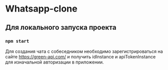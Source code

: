 # Whatsapp-clone

## Для локального запуска проекта 

### `npm start`

Для создания чата с собеседником необходимо зарегистрироваться на сайте https://green-api.com/ и получить
idInstance и apiTokenInstance для изначальной авторизации в приложении.